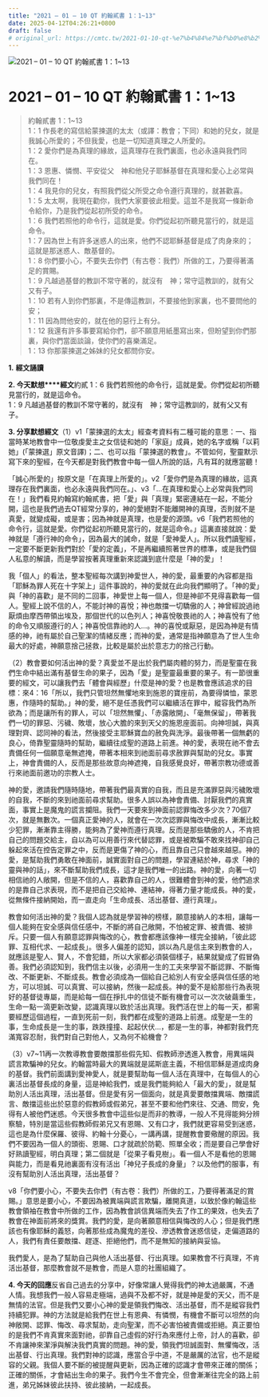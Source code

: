 ```yaml
---
title: "2021 – 01 – 10 QT 約翰貳書 1：1~13"
date: 2025-04-12T04:26:21+0800
draft: false
# original_url: https://cmtc.tw/2021-01-10-qt-%e7%b4%84%e7%bf%b0%e8%b2%b3%e6%9b%b8-1%ef%bc%9a113
---
```


![2021 – 01 – 10 QT 約翰貳書 1：1~13](/images/qt.jpg   "2021 – 01 – 10 QT 約翰貳書 1：1~13")

# 2021 – 01 – 10 QT 約翰貳書 1：1~13

> 約翰貳書 1：1~13  
> 1：1 作長老的寫信給蒙揀選的太太（或譯：教會；下同）和她的兒女，就是我誠心所愛的；不但我愛，也是一切知道真理之人所愛的。  
> 1：2 愛你們是為真理的緣故，這真理存在我們裏面，也必永遠與我們同在。  
> 1：3 恩惠、憐憫、平安從父　神和他兒子耶穌基督在真理和愛心上必常與我們同在！  
> 1：4 我見你的兒女，有照我們從父所受之命令遵行真理的，就甚歡喜。  
> 1：5 太太啊，我現在勸你，我們大家要彼此相愛。這並不是我寫一條新命令給你，乃是我們從起初所受的命令。  
> 1：6 我們若照他的命令行，這就是愛。你們從起初所聽見當行的，就是這命令。  
> 1：7 因為世上有許多迷惑人的出來，他們不認耶穌基督是成了肉身來的；這就是那迷惑人、敵基督的。  
> 1：8 你們要小心，不要失去你們（有古卷：我們）所做的工，乃要得著滿足的賞賜。  
> 1：9 凡越過基督的教訓不常守著的，就沒有　神；常守這教訓的，就有父又有子。  
> 1：10 若有人到你們那裏，不是傳這教訓，不要接他到家裏，也不要問他的安；  
> 1：11 因為問他安的，就在他的惡行上有分。  
> 1：12 我還有許多事要寫給你們，卻不願意用紙墨寫出來，但盼望到你們那裏，與你們當面談論，使你們的喜樂滿足。  
> 1：13 你那蒙揀選之姊妹的兒女都問你安。

**1.** **經文誦讀**

**2. 今天默想****經文**約貳 1：6 我們若照他的命令行，這就是愛。你們從起初所聽見當行的，就是這命令。  
1：9 凡越過基督的教訓不常守著的，就沒有　神；常守這教訓的，就有父又有子。

**3. 分享默想經文**（1）v1「蒙揀選的太太」經查考資料有二種可能的意思：一、指當時某地教會中一位敬虔愛主之女信徒和她的「家庭」成員，她的名字或稱「以莉她」(「蒙揀選」原文音譯)；二、也可以指「蒙揀選的教會」。不管如何，聖靈默示寫下來的聖經，在今天都是對我們教會中每一個人所說的話，凡有耳的就應當聽！

「誠心所愛的」按原文是「在真理上所愛的」。v2「愛你們是為真理的緣故，這真理存在我們裏面，也必永遠與我們同在。」、v3「…在真理和愛心上必常與我們同在！」我們看見約翰寫約翰貳書，把「愛」與「真理」緊密連結在一起，不能分開，這也是我們過去QT經常分享的，神的愛絕對不能離開神的真理，否則就不是真愛，就變成礙，或是害；因為神就是真理，也是愛的源頭。v6「我們若照他的命令行，這就是愛。你們從起初所聽見當行的，就是這命令。」這裏直接就說：愛神就是「遵行神的命令」，因為最大的誡命，就是「愛神愛人」。所以我們讀聖經，一定要不斷更新我們對於「愛的定義」，不是再繼續照著世界的標準，或是我們個人私意的解讀，而是學習按著真理重新來認識到底什麼是「神的愛」！

我「個人」的看法，整本聖經每次講到神愛世人，神的愛，最重要的內容都是指「耶穌為罪人死在十字架上」這件事說的，神的愛就在此向我們顯明了。「神的愛」與「神的喜歡」是不同的二回事，神愛世上每一個人，但是神卻不見得喜歡每一個人。聖經上說不信的人，不能討神的喜悅；神也敵擋一切驕傲的人；神曾經說過祂厭煩由摩西帶領出埃及，那個世代的以色列人；神喜悅敬畏祂的人；神喜悅有了他的命令又順服遵行的人；神喜悅信靠祂的人…。神的喜悅或厭惡，是因為神是有情感的神，祂有屬於自己聖潔的情緒反應；而神的愛，通常是指神願意為了世人生命最大的好處，神願意捨己拯救，比較是屬於出於意志力的捨己行動。

（2）教會要如何活出神的愛？真愛並不是出於我們屬肉體的努力，而是聖靈在我們生命中結出滿有基督生命的果子，因為「愛」是聖靈最重要的果子。有一節很重要的經文，可以讓我們去「體會與經歷」什麼是神的愛？也是教會應該追求的目標：來4：16「所以，我們只管坦然無懼地來到施恩的寶座前，為要得憐恤，蒙恩惠，作隨時的幫助。」神的愛，絕不是任憑我們可以繼續活在罪中，縱容我們為所欲為；而是讓所有的罪人，可以「坦然無懼」、「赤露敞開」、「毫無保留」，帶著我們一切的罪惡、污穢、敗壞，放心大膽的來到天父的施恩座面前。向神坦誠，與真理對齊、認同神的看法，然後接受主耶穌寶血的赦免與洗淨。最後帶著一個無虧的良心，倚靠聖靈隨時的幫助，繼續往成聖的道路上前進。神的愛，表現在祂不會去責備任何一個願意毫無遮掩，帶著本相來到祂面前尋求赦罪與幫助的兒女。事實上，神會責備的人，反而是那些故意向神遮掩，自我感覺良好，帶著宗教功德或善行來祂面前邀功的宗教人士。

神的愛，邀請我們隨時隨地，帶著我們最真實的自我，而且是充滿罪惡與污穢敗壞的自我，不斷的來到祂面前尋求幫助。很多人誤以為神會責備、討厭我們的真實面，事實上是魔鬼的謊言攔阻。我們一天要來到神面前認罪悔改多少次？70個7次，就是無數次。一個真正愛神的人，就會在一次次認罪與悔改中成長，漸漸比較少犯罪，漸漸靠主得勝，能夠為了愛神而遵行真理。反而是那些驕傲的人，不肯把自己的問題交給主，自以為可以用善行來代替認罪，或是被欺騙不敢來找神卻自己躲起來活在控告定罪之中，反而是更傷了神的心，而且靠自己只會越來越惡。神的愛，是幫助我們勇敢在神面前，誠實面對自己的問題，學習連結於神，尋求「神的靈與神的話」，來不斷幫助我們成長，這才是我們唯一的出路。神的愛，向著一切相信祂的人敞開，但是不信的人，喜歡靠自己的人，很難體會到神的愛，他們追求的是靠自己求表現，而不是把自己交給神、連結神，得著力量才能成長。神的愛，從無條件接納開始，而一直走向「生命成長、活出基督、遵行真理」。

教會如何活出神的愛？我個人認為就是學習神的榜樣，願意接納人的本相，讓每一個人能夠在安全感與信任感中，不斷的將自己敞開，不怕被定罪、被責備、被排斥。只要一個人有願意認罪與悔改的心，教會都應該像神一樣完全接納，「彼此認罪、互相代求、一起成長」。很多人偏差的認知，誤以為凡是信主來到教會的人，就應該是聖人、賢人，不會犯錯，所以大家都必須裝個樣子，結果就變成了假冒偽善。我們必須認知到，我們信主以後，必須用一生的工夫來學習不斷認罪、不斷悔改、不斷更新、不斷成長。教會必須成為一個給自己給別人有安全感與信任感的地方，可以坦誠、可以真實、可以接納，然後一起成長。神的愛不是給那些行為表現好的基督徒專屬，而是給每一個在掙扎中的信徒不斷有機會可以一次次破繭重生，生命一點一滴更新改變，認識真理以致於活出真理。我們活在世上的每一天，都需要經歷這個過程，一直到死前一刻，我們都在成聖的道路上前進。成聖是一生的事，生命成長是一生的事，跌跌撞撞、起起伏伏…，都是一生的事，神都對我們充滿寬容忍耐，我們對自己對他人，又為何不給機會？

（3）v7~11再一次教導教會要敵擋那些假先知、假教師滲透進入教會，用異端與謊言欺騙神的兒女。約翰當時最大的異端就是諾斯底主義，不相信耶穌是道成肉身的基督。我們前面講到愛神愛人，就是要幫助每一個人活在真理中，在每個人的心裏活出基督長成的身量，這是神給我們，或是我們能夠給人「最大的愛」，就是幫助別人活出真理，活出基督。但是愛有另一個面向，就是真愛要敵擋異端、敵擋謊言、敵擋這些出於惡意的假教師或假弟兄，甚至不要和他們來往、交通、問安，免得有人被他們迷惑。今天很多教會中這些似是而非的教導，一般人不見得能夠分辨察驗，特別是當這些假教師假弟兄又有恩賜、又有口才，我們就更容易受到迷惑，這也是為什麼保羅、彼得、約翰十分憂心，一講再講，提醒教會要儆醒的原因。我們不要因為一個人的頭銜、恩賜、口才就疏於防範、照單全收；而是要自己學會好好熟讀聖經，明白真理；第二個就是「從果子看見樹」。看一個人不是看他的恩賜與能力，而是看見祂裏面有沒有活出「神兒子長成的身量」？以及他們的服事，有沒有幫助別人活出真理，活出基督？

v8「你們要小心，不要失去你們（有古卷：我們）所做的工，乃要得著滿足的賞賜。」意思是要小心，不要因為被異端與謊言欺騙，離開真道，以致於像約翰這些教會領袖在教會中所做的工作，因為教會誤信異端而失去了作工的果效，也失去了教會在神面前將來的獎賞。我們的愛，是向著願意相信與悔改的人心；但是我們應該也有像耶穌的義怒，向著那些成為魔鬼的差役、滲透教會迷惑信徒，走偏道路的人，我們有責任要敵擋、趕逐、拒絕他們，而不是無知的接納與妥協。

我們愛人，是為了幫助自己與他人活出基督、行出真理。如果教會不行真理，不肯活出基督，那麼教會就不是教會，而是人意的社團組織了。

**4. 今天的回應**反省自己過去的分享中，好像常讓人覺得我們的神太過嚴厲，不通人情。我想我們一般人容易走極端，過與不及都不好，就是神是愛的天父，而不是無情的法官。但是我們又要小心神的愛是領我們悔改、活出基督，而不是縱容我們持續犯罪。神的方法就是給我們在世上有恩典、有憐憫，有機會不斷可以坦然的向神敞開、認罪、悔改、尋求幫助，走向聖潔，而不必害怕被責備或拒絕。真正要怕的是我們不肯真實來面對祂，卻靠自己虛假的好行為來應付上帝，討人的喜歡，卻不肯讓神來潔淨與解決我們真實的問題。神的愛，領我們坦誠面對、無懼悔改，活出基督、行出真理。我們對神的認識，應當合乎中道，不是嚴厲的法官，也不是縱容的父親。我個人要不斷的被提醒與更新，因為正確的認識才會帶來正確的關係；正確的關係，才會結出生命的果子。我們今生不會完全，但會漸漸往完全的路上前進，弟兄姊妹彼此扶持、彼此接納，一起成長。